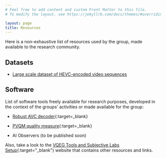 ```yaml
---
# Feel free to add content and custom Front Matter to this file.
# To modify the layout, see https://jekyllrb.com/docs/themes/#overriding-theme-defaults

layout: page
title: Resources
---
```


Here is a non-exhaustive list of resources used by the group, made available to the research community.

## Datasets

* [Large scale dataset of HEVC-encoded video sequences](large_scale_dataset_HEVC)

## Software

List of software tools freely available for research purposes, developed in the context of the groups' activities or made available for the group:

* [Robust AVC decoder](https://media.polito.it/jeg){:target=_blank}

* [PVQM quality measure](https://media.polito.it/jeg){:target=_blank}

* AI Observers (to be published soon)

Also, take a look to the [VQEG Tools and Subjective Labs Setup](https://vqeg.github.io/software-tools/){:target="_blank"} website that contains other resources and links.

